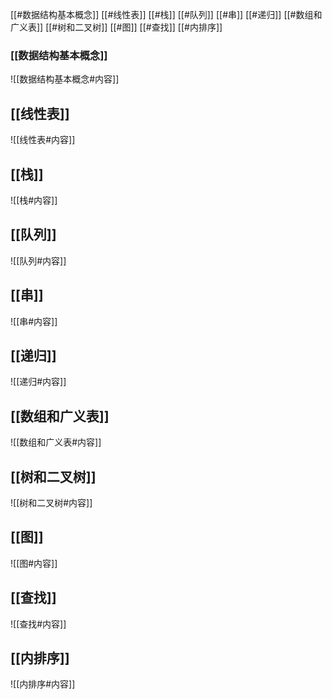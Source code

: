 
[[#数据结构基本概念]]
[[#线性表]]
[[#栈]]
[[#队列]]
[[#串]]
[[#递归]]
[[#数组和广义表]]
[[#树和二叉树]]
[[#图]]
[[#查找]]
[[#内排序]]

### [[数据结构基本概念]]
![[数据结构基本概念#内容]]

## [[线性表]]
![[线性表#内容]]

## [[栈]]
![[栈#内容]]

## [[队列]]
![[队列#内容]]

## [[串]]
![[串#内容]]

## [[递归]]
![[递归#内容]]

## [[数组和广义表]]
![[数组和广义表#内容]]

## [[树和二叉树]]
![[树和二叉树#内容]]

## [[图]]
![[图#内容]]


## [[查找]]
![[查找#内容]]

## [[内排序]]
![[内排序#内容]]

